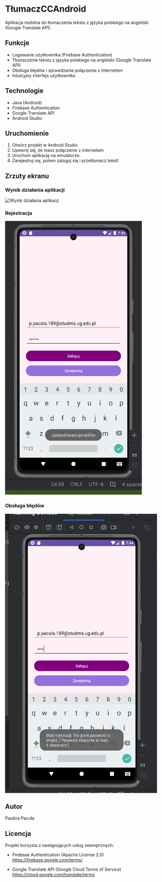# TłumaczCCAndroid

Aplikacja mobilna do tłumaczenia tekstu z języka polskiego na angielski (Google Translate API).

## Funkcje

- Logowanie użytkownika (Firebase Authentication)
- Tłumaczenie tekstu z języka polskiego na angielski (Google Translate API)
- Obsługa błędów i sprawdzanie połączenia z internetem
- Intuicyjny interfejs użytkownika

## Technologie

- Java (Android)
- Firebase Authentication
- Google Translate API
- Android Studio

## Uruchomienie

1. Otwórz projekt w Android Studio
2. Upewnij się, że masz połączenie z internetem
3. Uruchom aplikację na emulatorze.
4. Zarejestruj się, potem zaloguj się i przetłumacz tekst!

## Zrzuty ekranu

### Wynik działania aplikacji
![Wynik działania aplikacji](screenshots/wynikdzialaniaaplikacji_.png)

### Rejestracja
![Rejestracja](screenshots/rejestracja.png)

### Obsługa błędów
![Obsługa błędów](screenshots/obslugabledu.png)

## Autor
Paulina Pacuła

## Licencja

Projekt korzysta z następujących usług zewnętrznych:

- Firebase Authentication (Apache License 2.0)  
  https://firebase.google.com/terms/

- Google Translate API (Google Cloud Terms of Service)  
  https://cloud.google.com/translate/terms
